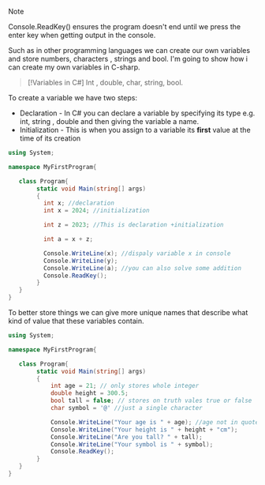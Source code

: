 >[!Note]
>Console.ReadKey() ensures the program doesn't end until we press the enter key when getting output in the console.

Such as in other programming languages we can create our own variables and store numbers, characters , strings and bool.
I'm going to show how i can create my own variables in C-sharp.

>[!Variables in C#]
>Int , double, char, string, bool.

To create a variable we have two steps:
- Declaration - In C# you can declare a variable by specifying its type e.g. int, string , double and then giving the variable a name.
- Initialization - This is when you assign to a variable its **first** value at the time of its creation

```C#
using System;

namespace MyFirstProgram{

   class Program{
        static void Main(string[] args)
        {
          int x; //declaration
          int x = 2024; //initialization

          int z = 2023; //This is declaration +initialization

          int a = x + z;

          Console.WriteLine(x); //dispaly variable x in console
          Console.WriteLine(y); 
          Console.WriteLine(a); //you can also solve some addition
          Console.ReadKey();
        }
   }
} 
```

To better store things we can give more unique names that describe what kind of value that these variables contain.

```C#
using System;

namespace MyFirstProgram{

   class Program{
        static void Main(string[] args)
        {
            int age = 21; // only stores whole integer
            double height = 300.5;
            bool tall = false; // stores on truth vales true or false
            char symbol = '@' //just a single character

            Console.WriteLine("Your age is " + age); //age not in quotes
            Console.WriteLine("Your height is " + height + "cm");
            Console.WriteLine("Are you tall? " + tall);
            Console.WriteLine("Your symbol is " + symbol);
            Console.ReadKey();
        }
   }
}
```

